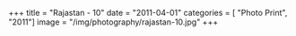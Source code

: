 +++
title = "Rajastan - 10"
date = "2011-04-01"
categories = [ "Photo Print", "2011"]
image = "/img/photography/rajastan-10.jpg"
+++

